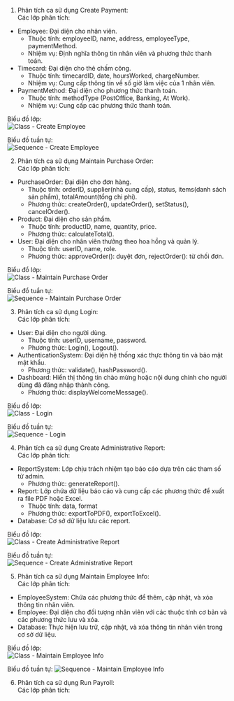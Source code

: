 1. Phân tích ca sử dụng Create Payment:    
Các lớp phân tích:
-  Employee: Đại diện cho nhân viên.
    +  Thuộc tính: employeeID, name, address, employeeType, paymentMethod.
    +  Nhiệm vụ: Định nghĩa thông tin nhân viên và phương thức thanh toán.
-  Timecard: Đại diện cho thẻ chấm công.
    +  Thuộc tính: timecardID, date, hoursWorked, chargeNumber.
    +  Nhiệm vụ: Cung cấp thông tin về số giờ làm việc của 1 nhân viên.
-  PaymentMethod: Đại diện cho phương thức thanh toán.
    +  Thuộc tính: methodType (PostOffice, Banking, At Work).
    +  Nhiệm vụ: Cung cấp các phương thức thanh toán.

Biểu đồ lớp:    
![Class - Create Employee](https://www.planttext.com/api/plantuml/png/P95DJiCm48NtESKeQwBkiogqIB0eL6ebraCyQQpw9_8uYmXnCXOSYIim1jSYnGlByzb-yvxzzV6vveWXJjPKLMUG6UxjQFnC16yLo6X0gnOECMXtoi2XfIk4IWLYlgAKfOxpM2u0h5PGF_WfcBc-WVg01eCcbTORRwrcrjv9dJL6d2svkACuU36o_rjMxnVJHsrfWq4Lqr509-1nsu9sCLE5KOniPSvW41_yuiEPHBit7Yydkm73YPuc-qgX1VvDLTejN9IUzgVy7tRlES9pt-kEKiexT6VPIylR2AbvdPJBkpTDYRE0o-ZLcfnAt_OD003__mC0)

Biểu đồ tuần tự:    
![Sequence - Create Employee](https://www.planttext.com/api/plantuml/png/P95DJiCm48NtESKeQwBkiogqIB0eL6ebraCyQQpw9_8uYmXnCXOSYIim1jSYnGlByzb-yvxzzV6vveWXJjPKLMUG6UxjQFnC16yLo6X0gnOECMXtoi2XfIk4IWLYlgAKfOxpM2u0h5PGF_WfcBc-WVg01eCcbTORRwrcrjv9dJL6d2svkACuU36o_rjMxnVJHsrfWq4Lqr509-1nsu9sCLE5KOniPSvW41_yuiEPHBit7Yydkm73YPuc-qgX1VvDLTejN9IUzgVy7tRlES9pt-kEKiexT6VPIylR2AbvdPJBkpTDYRE0o-ZLcfnAt_OD003__mC0)

2. Phân tích ca sử dụng Maintain Purchase Order:    
Các lớp phân tích:
-  PurchaseOrder: Đại diện cho đơn hàng.
    +  Thuộc tính: orderID, supplier(nhà cung cấp), status, items(danh sách sản phẩm), totalAmount(tổng chi phí).
    +  Phương thức: createOrder(), updateOrder(), setStatus(), cancelOrder().
-  Product: Đại diện cho sản phẩm.
    +  Thuộc tính: productID, name, quantity, price.
    +  Phương thức: calculateTotal().
-  User: Đại diện cho nhân viên thưởng theo hoa hồng và quản lý.
    +  Thuộc tính: userID, name, role.
    +  Phương thức: approveOrder(): duyệt đơn, rejectOrder(): từ chối đơn.
   
Biểu đồ lớp:    
![Class - Maintain Purchase Order](https://www.planttext.com/api/plantuml/png/V9BFJiCm3CRlUGghfmsjshr2qv2u886OD7W0ateZA4rAx20Xn9Dnu95u1T8_wxPkMc-slxYVV_RVp--I1OF4oYgbBJB3AWRzYaoFeQG0NmhIbuDlehjRAC0uwNCSwzgQ92fWBS6uxIulA977MIDKDSbxmtAz2hwCMXPzJRoWlQbyT98KfOylbjeIW0w4qfcPdFnmThxhj7yRwt9uUr789ElMz6JaVIVGw3JPhjDKVG-ikZu3fRgBHvmSLZIcyHxHYP7F8s5qHbR1Q3g1W5P7csPvQa1DfllwOEMP3xOL-MHPvqm4R_SvWFaSidxxAKv0DfiiBHwo1tIufP3rRh1EStxqNDl3I4sEpcQ7BT0RQRaWd2K9idS7mDD4noTubUS3w0AqTuB6iMe7plF5w60Bg5gthDIINDaSzZy0003__mC0)

Biểu đồ tuần tự:  
![Sequence - Maintain Purchase Order](https://www.planttext.com/api/plantuml/png/X58zJiCm5DvzYgTCZLGkm82AAYO4L702otbD38bjx6Uad82P6u0OkZ8mDKE78kwH4t05d3X015NnO3zRtz-p_T5iPewu9L-LZ751si9SLvLqJcg5sKbbIbqZ0dSGSClbW3dZYkTek-CgbeoP82E5D5mH90jlHS4TNjWCRTBXT5Snrgl0mL7Smo48YvmYRkAyCQL4EmL9MBaftFgW9gcUWh5IOCeYQqHtI5V4oRj9ia2LIPKdwGuNRx9lbr_Q0JxqC2PmOwo-6nZxVOyZDEkCUKbmtgut7juUtfyK5Dj7bSDDiNqDIpXwQPjd0Pcls-QU68InmzlYDGgArk5sd5Pf3zqNuhBdz272DSGWfuK4qQvN8KRRhEfnf5xlxrjm9R3ywla_otcFBdyyPs7kFj8d0000__y30000)

3. Phân tích ca sử dụng Login:    
Các lớp phân tích:    
-  User: Đại diện cho người dùng.
    +  Thuộc tính: userID, username, password.
    +  Phương thức: Login(), Logout().
-  AuthenticationSystem: Đại diện hệ thống xác thực thông tin và bảo mật mật khẩu.
    +  Phương thức: validate(), hashPassword().
-  Dashboard: Hiển thị thông tin chào mừng hoặc nội dung chính cho người dùng đã đăng nhập thành công.
    +  Phương thức: displayWelcomeMessage().

Biểu đồ lớp:    
![Class - Login](https://www.planttext.com/api/plantuml/png/R951Ri8m44NtFiKiWqGka4L59JPTLAg4KDU3FIGZEJRoZ5iXnCcww95w1Hm8q9Puv-_vUd--Vxw-5wAODFVU6EjH1DP22Gu6ogaXbylB4XhWeB-aW3qLSQM9GplgksB-ZCdzrG5yR3bKio9lOlHtCMQjPkPunJvdxIWeMrIEORKNfNwC0V21dXqgLG_m-IFt7wf3wTx6cMfoU8nxYx8iZat4CdNbEvQTn_qxUHjxUYKHR2zXYdqexBp8kRcwVfhUfRaqOIOV1zSTsq0Ynuci2l0M95jRaCOiABZXfqu0003__mC0)

Biểu đồ tuần tự:  
![Sequence - Login](https://www.planttext.com/api/plantuml/png/b5AnJiCm4Dtz5QTE8C4FT415C30WX0Hym96OnghZHF6vA7C71gPE32mW1aGb90QcPEYGYl_m5_0BN19A6iI21yllVFVktRC_o-N84cRaOYq41fHaS65b9bAEgK2bQ0W6nybO6JZ5iHm0Mj0rh54_QzzH90rZ99KOECijoRWfGBvfOR_Y46rqcM0MDbdX6WbHIu3TlQuJ3E4ayiLh2bGj3ApcgvaPWsb3q-e1OZuHJ3ZmuaHNnXnTSoQPebOXajnotC5WB7SWHMklaopSvlarmNbKlJCryS2HBvzIqBwy4S1hW-YNj6-3h0i2QUsWoUvf-1cjJZw8NExB6VD_lFdodfkjvhvO6kZi459RkIbbqXx_g-WAbPRX7u8QWuTmf1eXnBotDUsTQipCguM3m1VFRcsnziMZ4jBmsunuht_B5m000F__0m00)

4. Phân tích ca sử dụng Create Administrative Report:  
Các lớp phân tích:  
-  ReportSystem: Lớp chịu trách nhiệm tạo báo cáo dựa trên các tham số từ admin.
    +  Phương thức: generateReport().
-  Report: Lớp chứa dữ liệu báo cáo và cung cấp các phương thức để xuất ra file PDF hoặc Excel.
    +  Thuộc tính: data, format
    +  Phương thức: exportToPDF(), exportToExcel().
-  Database: Cơ sở dữ liệu lưu các report.

Biểu đồ lớp:      
![Class - Create Administrative Report](https://www.planttext.com/api/plantuml/png/Z50x3e904Ett55jg8XUWC1H8fOaHBp32G4XO83EZWHXFPk6Hl8BBnrMit6QIUM_Vc_UUzqV00YHdKogLbC2i3zZK9777WaPVbHvUZXKI28xWGhe6jQzZeQBALxe10eE2n7QvWsPfnyXKjxdi9EZf50GiQrkmJ9ki9WFYL2TZRFjlnteVHejUDYfA_84sROBb1tIEeRKu0UDN21clw95_CWpNMRrP9PwtVeVnNIyySGRK6VkQqChZ1NaCd55jb0gmIll2Nm000F__0m00)

Biểu đồ tuần tự:         
![Sequence - Create Administrative Report](https://www.planttext.com/api/plantuml/png/R54zJiCm5DvzYgTEL6elqA4g0Wb612TmugVKKkAazalLZ8Y10J5m0oeEm4mzCEGaFW5NuAMkQ4AxMFRpz-VFF_vxuKXQgejS29bIQU5I5Tg8YeSwrPKq1ADxh4fBS8C6hIHT6hYJ6Ov0Eh3xg-vublBGECAYXuo38VPQaaoaYu8g4M8V0QRpdZhCu6eP_Ak1l0oxhOQatPQGTikwVUysAT1I5k22VnCztfzAT6OTYwiQ7SM45zHKE07E8miaj6ui1d2cguH96Hu8NTWp90PDJwt8Xjq7h8D_11Ny9-Gw-EVwcFt4Q_3WBFQDXwIAdSV_dXQRci4j2pyPRY3ubwFy1AZzQY2DnH5dqR2fkI2J2R50exfl_mK00F__0m00)

5. Phân tích ca sử dụng Maintain Employee Info:  
Các lớp phân tích:
-  EmployeeSystem: Chứa các phương thức để thêm, cập nhật, và xóa thông tin nhân viên.
-  Employee: Đại diện cho đối tượng nhân viên với các thuộc tính cơ bản và các phương thức lưu và xóa.
-  Database: Thực hiện lưu trữ, cập nhật, và xóa thông tin nhân viên trong cơ sở dữ liệu.

Biểu đồ lớp:  
![Class - Maintain Employee Info](https://www.planttext.com/api/plantuml/png/p58x3i8m3Drp2ez5eXVeW3h0mC342GonIgGcZMfJX10dO-18N86qAa64pqoMHEyJFJ_vThcMBDZAtjPARMjaXeNrTNCaMXzPoC99mN1GwmUJQHI40bRe9-7g6gD7qTu7YgAEniTo7cHhQOshfl3LhAcct-PeEATXnvWvV72DZ4DBAHQ6QYbyay2-OIEcSIckoOUkB3bvPG0OEye-pfEzXvw71ZR85BljtNzLRh83UJvxDbs0HOSLSLGDV1og0EE4MjmAmy78JgcIdEuNx0u00F__0m00)

Biểu đồ tuần tự:
![Sequence - Maintain Employee Info](https://www.planttext.com/api/plantuml/png/X951IWCn58RtESLFLmeMzowaOWM52e9UuCqaT8AJp7GcK-XIN8bu0ZUYkuBWGX0cYou6l4TEu1MQT3hM2kBkvNylt__dvSik1gMXmbGgPOnYanKuuafgbdjHnZ8dRT0xKNcQpOJ0EMaQ2oMyUE6B7gY4K7ce_xXnEIkDKDrWUzeU7PAXYCeMnYF6LW7GF-p8EC1nuko3XacQkO9ozb4YoLpz4IFsdJkTe7JsbQ2JvbbZAfkvPjtj5jGwUrILSpAYoxSZriNPS0--GRlO1t7-tLzfR0FmD1vvpEZphGfvtlKOniVzwUm7-hzShmfNls3gx0skNRqmc5H1IDUK9_-2EB2sdJOBE9NEteO5E7l_3u4DXERXFvS0003__mC0)

6. Phân tích ca sử dụng Run Payroll:    
Các lớp phân tích:

